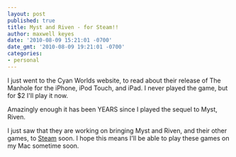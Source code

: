 ```yaml
---
layout: post
published: true
title: Myst and Riven - for Steam!!
author: maxwell keyes
date: '2010-08-09 15:21:01 -0700'
date_gmt: '2010-08-09 19:21:01 -0700'
categories:
- personal
---
```


I just went to the Cyan Worlds website, to read about their release of The Manhole for the iPhone, iPod Touch, and
iPad. I never played the game, but for $2 I'll play it now.

Amazingly enough it has been YEARS since I played the sequel to Myst, Riven.

I just saw that they are working on bringing Myst and Riven, and their other games, to
[Steam](http://www.cyanworlds.com/products/index.php) soon. I hope this means I'll be able to play these games on my
Mac sometime soon.
